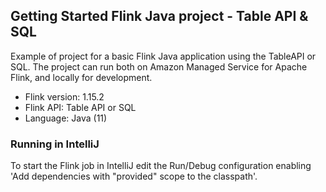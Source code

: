 ## Getting Started Flink Java project - Table API & SQL

Example of project for a basic Flink Java application using the TableAPI or SQL.
The project can run both on Amazon Managed Service for Apache Flink, and locally for development.

* Flink version: 1.15.2
* Flink API: Table API or SQL
* Language: Java (11)

### Running in IntelliJ

To start the Flink job in IntelliJ edit the Run/Debug configuration enabling 'Add dependencies with "provided" scope to
the classpath'.
